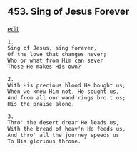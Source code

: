 
## 453.  Sing of Jesus Forever
[edit](https://docs.google.com/document/d/1fE_lOH9Q0ejzD5f5wzgGDpLQ38gtpeiF/edit?mode=html)



    1.
    Sing of Jesus, sing forever,
    Of the love that changes never;
    Who or what from Him can sever
    Those He makes His own?

    2.
    With His precious blood He bought us;
    When we knew Him not, He sought us,
    And from all our wand'rings bro't us;
    His the praise alone.

    3.
    Thro' the desert drear He leads us,
    With the bread of heav'n He feeds us,
    And thro' all the journey speeds us
    To His glorious throne.

